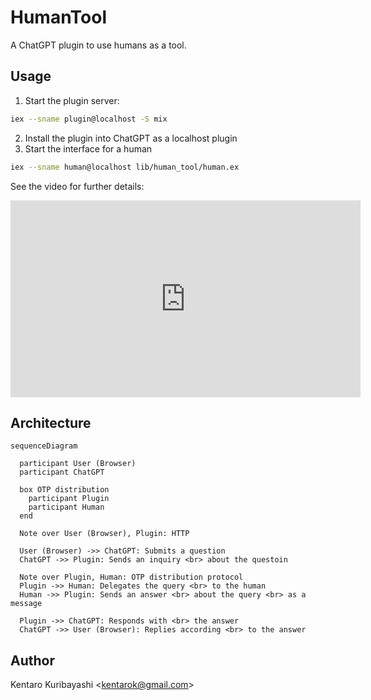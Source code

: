 # HumanTool

A ChatGPT plugin to use humans as a tool.

## Usage

1. Start the plugin server:

```sh
iex --sname plugin@localhost -S mix
```

2. Install the plugin into ChatGPT as a localhost plugin
3. Start the interface for a human

```sh
iex --sname human@localhost lib/human_tool/human.ex
```

See the video for further details:

<iframe width="560" height="315" src="https://www.youtube.com/embed/zt0zXF1cMPg" title="YouTube video player" frameborder="0" allow="accelerometer; autoplay; clipboard-write; encrypted-media; gyroscope; picture-in-picture; web-share" allowfullscreen></iframe>

## Architecture

```mermaid
sequenceDiagram

  participant User (Browser)
  participant ChatGPT

  box OTP distribution
    participant Plugin
    participant Human
  end

  Note over User (Browser), Plugin: HTTP

  User (Browser) ->> ChatGPT: Submits a question
  ChatGPT ->> Plugin: Sends an inquiry <br> about the questoin

  Note over Plugin, Human: OTP distribution protocol
  Plugin ->> Human: Delegates the query <br> to the human
  Human ->> Plugin: Sends an answer <br> about the query <br> as a message

  Plugin ->> ChatGPT: Responds with <br> the answer
  ChatGPT ->> User (Browser): Replies according <br> to the answer
```

## Author

Kentaro Kuribayashi &lt;kentarok@gmail.com&gt;
